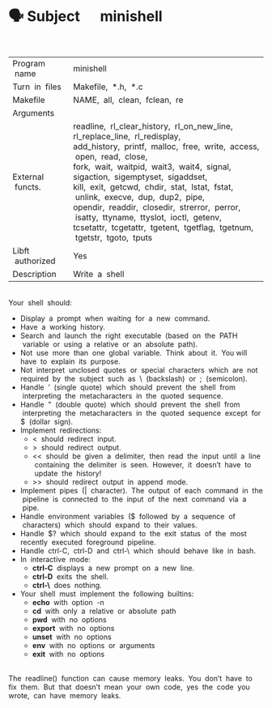 # 🗣 Subject &nbsp;&nbsp;&nbsp;&nbsp;&nbsp;minishell

<br>
<table>
  <tr>
    <td>Program &nbsp;name</td>
    <td>minishell</td>
  </tr>
  <tr>
    <td>Turn &nbsp;in &nbsp;files</td>
    <td>Makefile, &nbsp;*.h, &nbsp;*.c</td>
  </tr>
  <tr>
    <td>Makefile</td>
    <td>NAME, &nbsp;all, &nbsp;clean, &nbsp;fclean, &nbsp;re</td>
  </tr>
  <tr>
    <td>Arguments</td>
    <td></td>
  </tr>
  <tr>
    <td>External &nbsp;functs.</td>
    <td>readline, &nbsp;rl_clear_history,&nbsp; rl_on_new_line,&nbsp; rl_replace_line,&nbsp; rl_redisplay,<br>add_history,&nbsp; printf,&nbsp; malloc,&nbsp; free, &nbsp;write,&nbsp; access, &nbsp;open, &nbsp;read, &nbsp;close,<br>fork,&nbsp; wait, &nbsp;waitpid, &nbsp;wait3, &nbsp;wait4, &nbsp;signal,&nbsp; sigaction,&nbsp; sigemptyset, &nbsp;sigaddset,<br>kill, &nbsp;exit, &nbsp;getcwd, &nbsp;chdir, &nbsp;stat, &nbsp;lstat, &nbsp;fstat, &nbsp;unlink, &nbsp;execve, &nbsp;dup,&nbsp; dup2,&nbsp; pipe,<br>opendir,&nbsp; readdir, &nbsp;closedir, &nbsp;strerror,&nbsp; perror, &nbsp;isatty,&nbsp; ttyname, &nbsp;ttyslot, &nbsp;ioctl, &nbsp;getenv,<br>tcsetattr, &nbsp;tcgetattr, &nbsp;tgetent, &nbsp;tgetflag, &nbsp;tgetnum, &nbsp;tgetstr,&nbsp; tgoto, &nbsp;tputs</td>
  </tr>
  <tr>
    <td>Libft &nbsp;authorized</td>
    <td>Yes</td>
  </tr>
  <tr>
    <td>Description</td>
    <td>Write &nbsp;a &nbsp;shell</td>
  </tr>
</table>

<br>
Your &nbsp;shell &nbsp;should:<br>
<ul>
<li>Display &nbsp;a &nbsp;prompt &nbsp;when &nbsp;waiting &nbsp;for&nbsp; a &nbsp;new &nbsp;command.
<li>Have &nbsp;a&nbsp; working&nbsp; history.
<li>Search&nbsp; and &nbsp;launch &nbsp;the &nbsp;right&nbsp; executable&nbsp; (based &nbsp;on&nbsp; the &nbsp;PATH &nbsp;variable&nbsp; or &nbsp;using &nbsp;a&nbsp;
relative&nbsp; or &nbsp;an &nbsp;absolute &nbsp;path).
<li>Not&nbsp; use&nbsp; more&nbsp; than&nbsp; one &nbsp;global &nbsp;variable.&nbsp; Think &nbsp;about&nbsp; it. &nbsp;You will&nbsp; have &nbsp;to&nbsp; explain&nbsp;
its &nbsp;purpose.
<li>Not &nbsp;interpret &nbsp;unclosed &nbsp;quotes&nbsp; or &nbsp;special &nbsp;characters&nbsp; which&nbsp; are&nbsp; not&nbsp; required&nbsp; by &nbsp;the&nbsp;
subject &nbsp;such &nbsp;as&nbsp; \ &nbsp;(backslash)&nbsp; or &nbsp;;&nbsp; (semicolon).
<li>Handle&nbsp; ’ &nbsp;(single&nbsp; quote) &nbsp;which &nbsp;should &nbsp;prevent&nbsp; the&nbsp; shell &nbsp;from &nbsp;interpreting &nbsp;the &nbsp;metacharacters &nbsp;in &nbsp;the &nbsp;quoted &nbsp;sequence.
<li>Handle &nbsp;" &nbsp;(double&nbsp; quote) &nbsp;which &nbsp;should &nbsp;prevent&nbsp; the &nbsp;shell &nbsp;from &nbsp;interpreting &nbsp;the &nbsp;metacharacters &nbsp;in &nbsp;the &nbsp;quoted &nbsp;sequence &nbsp;except &nbsp;for&nbsp; $ &nbsp;(dollar &nbsp;sign).
<li>Implement &nbsp;redirections:
<ul>
<li>< &nbsp;should &nbsp;redirect&nbsp; input.
<li>>&nbsp; should &nbsp;redirect&nbsp; output.
<li><<&nbsp; should &nbsp;be &nbsp;given&nbsp; a &nbsp;delimiter, &nbsp;then &nbsp;read &nbsp;the &nbsp;input &nbsp;until &nbsp;a &nbsp;line &nbsp;containing&nbsp; the&nbsp;
delimiter &nbsp;is&nbsp; seen.&nbsp; However, &nbsp;it &nbsp;doesn’t&nbsp; have &nbsp;to &nbsp;update &nbsp;the &nbsp;history!
<li>>>&nbsp; should&nbsp; redirect&nbsp; output&nbsp; in&nbsp; append &nbsp;mode.
</ul>
<li>Implement &nbsp;pipes&nbsp; (|&nbsp; character).&nbsp; The&nbsp; output&nbsp; of &nbsp;each &nbsp;command &nbsp;in &nbsp;the &nbsp;pipeline&nbsp; is&nbsp;
connected&nbsp; to&nbsp; the&nbsp; input&nbsp; of&nbsp; the&nbsp; next&nbsp; command &nbsp;via &nbsp;a &nbsp;pipe.
<li>Handle&nbsp; environment &nbsp;variables &nbsp;($&nbsp; followed &nbsp;by &nbsp;a &nbsp;sequence &nbsp;of &nbsp;characters)&nbsp; which&nbsp;
should &nbsp;expand&nbsp; to&nbsp; their&nbsp; values.
<li>Handle &nbsp;$?&nbsp; which&nbsp; should&nbsp; expand&nbsp; to&nbsp; the&nbsp; exit&nbsp; status&nbsp; of&nbsp; the&nbsp; most&nbsp; recently&nbsp; executed&nbsp;
foreground &nbsp;pipeline.
<li>Handle &nbsp;ctrl-C, &nbsp;ctrl-D&nbsp; and &nbsp;ctrl-\ &nbsp;which &nbsp;should &nbsp;behave &nbsp;like &nbsp;in &nbsp;bash.
<li>In &nbsp;interactive&nbsp; mode:
<ul>
<li><b>ctrl-C</b>&nbsp; displays&nbsp; a &nbsp;new&nbsp; prompt&nbsp; on &nbsp;a &nbsp;new&nbsp; line.
<li><b>ctrl-D</b> &nbsp;exits&nbsp; the&nbsp; shell.
<li><b>ctrl-\</b> &nbsp;does&nbsp; nothing.
</ul>
<li>Your&nbsp; shell &nbsp;must&nbsp; implement&nbsp; the &nbsp;following &nbsp;builtins:
<ul>
<li><b>echo</b>&nbsp; with &nbsp;option&nbsp; -n
<li><b>cd</b>&nbsp; with &nbsp;only &nbsp;a&nbsp; relative&nbsp; or&nbsp; absolute&nbsp; path
<li><b>pwd</b> &nbsp;with&nbsp; no&nbsp; options
<li><b>export</b> &nbsp;with&nbsp; no&nbsp; options
<li><b>unset</b>&nbsp; with &nbsp;no&nbsp; options
<li><b>env</b>&nbsp; with&nbsp; no &nbsp;options&nbsp; or&nbsp; arguments
<li><b>exit</b> &nbsp;with&nbsp; no &nbsp;options
</ul>
</ul>
<br>
The&nbsp; readline()&nbsp; function &nbsp;can&nbsp; cause&nbsp; memory&nbsp; leaks.&nbsp; You&nbsp; don’t &nbsp;have&nbsp; to&nbsp; fix&nbsp; them.&nbsp; But&nbsp;
that &nbsp;doesn’t &nbsp;mean &nbsp;your&nbsp; own&nbsp; code, &nbsp;yes &nbsp;the &nbsp;code &nbsp;you&nbsp; wrote, &nbsp;can &nbsp;have &nbsp;memory&nbsp;
leaks.


